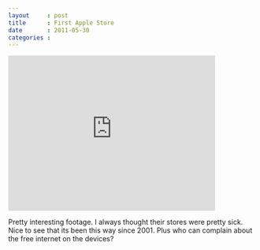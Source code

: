 ```yaml
---
layout     : post
title      : First Apple Store
date       : 2011-05-30
categories :
---
```

<iframe width="420" height="315" src="https://www.youtube.com/embed/xLTNfIaL5YI" frameborder="0" allowfullscreen></iframe>

Pretty interesting footage. I always thought their stores were pretty sick. Nice to see that its been this way since 2001. Plus who can complain about the free internet on the devices?
